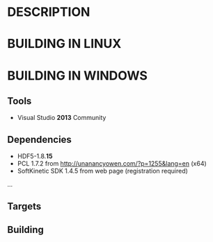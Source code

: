 DESCRIPTION
==========



BUILDING IN LINUX
=================


BUILDING IN WINDOWS
===================
Tools
-----

* Visual Studio **2013** Community

Dependencies
------------

* HDF5-1.8.**15**
* PCL 1.7.2 from http://unanancyowen.com/?p=1255&lang=en (x64)
* SoftKinetic SDK 1.4.5 from web page (registration required)

...

Targets
-------


Building
--------